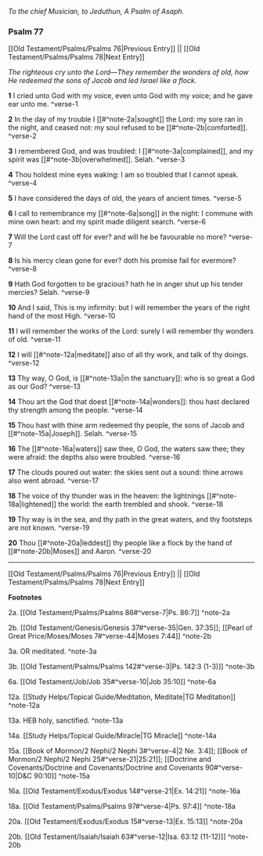 *To the chief Musician, to Jeduthun, A Psalm of Asaph.*

### Psalm 77

[[Old Testament/Psalms/Psalms 76|Previous Entry]]  ||  [[Old Testament/Psalms/Psalms 78|Next Entry]]

*The righteous cry unto the Lord—They remember the wonders of old, how He redeemed the sons of Jacob and led Israel like a flock.*

**1**  I cried unto God with my voice, even unto God with my voice; and he gave ear unto me. ^verse-1

**2**  In the day of my trouble I [[#^note-2a|sought]] the Lord: my sore ran in the night, and ceased not: my soul refused to be [[#^note-2b|comforted]]. ^verse-2

**3**  I remembered God, and was troubled: I [[#^note-3a|complained]], and my spirit was [[#^note-3b|overwhelmed]]. Selah. ^verse-3

**4**  Thou holdest mine eyes waking: I am so troubled that I cannot speak. ^verse-4

**5**  I have considered the days of old, the years of ancient times. ^verse-5

**6**  I call to remembrance my [[#^note-6a|song]] in the night: I commune with mine own heart: and my spirit made diligent search. ^verse-6

**7**  Will the Lord cast off for ever? and will he be favourable no more? ^verse-7

**8**  Is his mercy clean gone for ever? doth his promise fail for evermore? ^verse-8

**9**  Hath God forgotten to be gracious? hath he in anger shut up his tender mercies? Selah. ^verse-9

**10**  And I said, This is my infirmity: but I will remember the years of the right hand of the most High. ^verse-10

**11**  I will remember the works of the Lord: surely I will remember thy wonders of old. ^verse-11

**12**  I will [[#^note-12a|meditate]] also of all thy work, and talk of thy doings. ^verse-12

**13**  Thy way, O God, is [[#^note-13a|in the sanctuary]]: who is so great a God as our God? ^verse-13

**14**  Thou art the God that doest [[#^note-14a|wonders]]: thou hast declared thy strength among the people. ^verse-14

**15**  Thou hast with thine arm redeemed thy people, the sons of Jacob and [[#^note-15a|Joseph]]. Selah. ^verse-15

**16**  The [[#^note-16a|waters]] saw thee, O God, the waters saw thee; they were afraid: the depths also were troubled. ^verse-16

**17**  The clouds poured out water: the skies sent out a sound: thine arrows also went abroad. ^verse-17

**18**  The voice of thy thunder was in the heaven: the lightnings [[#^note-18a|lightened]] the world: the earth trembled and shook. ^verse-18

**19**  Thy way is in the sea, and thy path in the great waters, and thy footsteps are not known. ^verse-19

**20**  Thou [[#^note-20a|leddest]] thy people like a flock by the hand of [[#^note-20b|Moses]] and Aaron. ^verse-20


---
[[Old Testament/Psalms/Psalms 76|Previous Entry]]  ||  [[Old Testament/Psalms/Psalms 78|Next Entry]]


**Footnotes**


2a. [[Old Testament/Psalms/Psalms 86#^verse-7|Ps. 86:7]] ^note-2a

2b. [[Old Testament/Genesis/Genesis 37#^verse-35|Gen. 37:35]]; [[Pearl of Great Price/Moses/Moses 7#^verse-44|Moses 7:44]] ^note-2b

3a. OR meditated. ^note-3a

3b. [[Old Testament/Psalms/Psalms 142#^verse-3|Ps. 142:3 (1-3)]] ^note-3b

6a. [[Old Testament/Job/Job 35#^verse-10|Job 35:10]] ^note-6a

12a. [[Study Helps/Topical Guide/Meditation, Meditate|TG Meditation]] ^note-12a

13a. HEB holy, sanctified. ^note-13a

14a. [[Study Helps/Topical Guide/Miracle|TG Miracle]] ^note-14a

15a. [[Book of Mormon/2 Nephi/2 Nephi 3#^verse-4|2 Ne. 3:4]]; [[Book of Mormon/2 Nephi/2 Nephi 25#^verse-21|25:21]]; [[Doctrine and Covenants/Doctrine and Covenants/Doctrine and Covenants 90#^verse-10|D&C 90:10]] ^note-15a

16a. [[Old Testament/Exodus/Exodus 14#^verse-21|Ex. 14:21]] ^note-16a

18a. [[Old Testament/Psalms/Psalms 97#^verse-4|Ps. 97:4]] ^note-18a

20a. [[Old Testament/Exodus/Exodus 15#^verse-13|Ex. 15:13]] ^note-20a

20b. [[Old Testament/Isaiah/Isaiah 63#^verse-12|Isa. 63:12 (11-12)]] ^note-20b